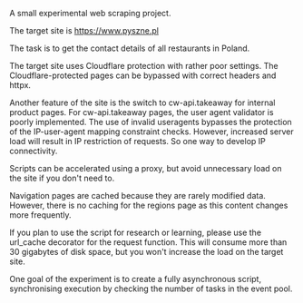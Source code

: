A small experimental web scraping project.

The target site is https://www.pyszne.pl

The task is to get the contact details of all restaurants in Poland.

The target site uses Cloudflare protection with rather poor settings. The Cloudflare-protected pages can be bypassed with correct headers and httpx.

Another feature of the site is the switch to cw-api.takeaway for internal product pages. For cw-api.takeaway pages, the user agent validator is poorly implemented. The use of invalid useragents bypasses the protection of the IP-user-agent mapping constraint checks. However, increased server load will result in IP restriction of requests. So one way to develop IP connectivity.

Scripts can be accelerated using a proxy, but avoid unnecessary load on the site if you don't need to.

Navigation pages are cached because they are rarely modified data. However, there is no caching for the regions page as this content changes more frequently.

If you plan to use the script for research or learning, please use the url_cache decorator for the request function. This will consume more than 30 gigabytes of disk space, but you won't increase the load on the target site.

One goal of the experiment is to create a fully asynchronous script, synchronising execution by checking the number of tasks in the event pool.
